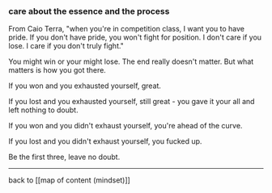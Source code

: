 ### care about the essence and the process

From Caio Terra, "when you're in competition class, I want you to have pride. If you don't have pride, you won't fight for position. I don't care if you lose. I care if you don't truly fight."

You might win or your might lose. The end really doesn't matter. But what matters is how you got there. 

If you won and you exhausted yourself, great.

If you lost and you exhausted yourself, still great - you gave it your all and left nothing to doubt.

If you won and you didn't exhaust yourself, you're ahead of the curve.

If you lost and you didn't exhaust yourself, you fucked up.

Be the first three, leave no doubt.

---

back to [[map of content (mindset)]]
